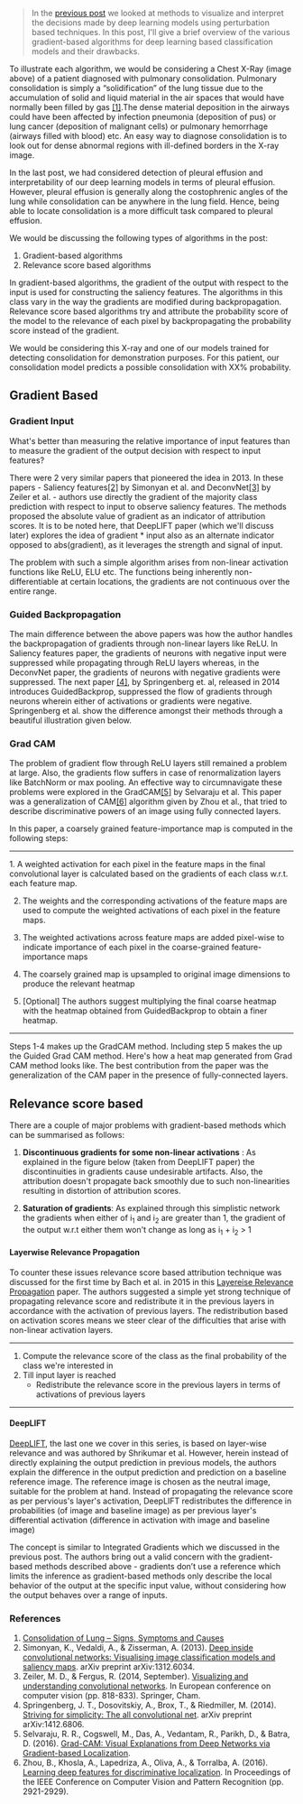 >In the [previous post](http://blog.qure.ai/notes/visualizing_deep_learning) we looked at methods to visualize and interpret the decisions made by deep learning models using perturbation based techniques. In this post, I'll give a brief overview of the various gradient-based algorithms for deep learning based classification models and their drawbacks.

<!-- Insert X-Ray Here -->

To illustrate each algorithm, we would be considering a Chest X-Ray (image above) of a patient diagnosed with pulmonary consolidation. Pulmonary consolidation is simply a “solidification” of the lung tissue due to the accumulation of solid and liquid material in the air spaces that would have normally been filled by gas [[1]](#consolidation-defn).The dense material deposition in the airways could have been affected by infection pneumonia (deposition of pus) or lung cancer (deposition of malignant cells) or pulmonary hemorrhage (airways filled with blood) etc. An easy way to diagnose consolidation is to look out for dense abnormal regions with ill-defined borders in the X-ray image.

In the last post, we had considered detection of pleural effusion and interpretability of our deep learning models in terms of pleural effusion. However, pleural effusion is generally along the costophrenic angles of the lung while consolidation can be anywhere in the lung field. Hence, being able to locate consolidation is a more difficult task compared to pleural effusion.

We would be discussing the following types of algorithms in the post:
1. Gradient-based algorithms
2. Relevance score based algorithms

In gradient-based algorithms, the gradient of the output with respect to the input is used for constructing the saliency features. The algorithms in this class vary in the way the gradients are modified during backpropagation. Relevance score based algorithms try and attribute the probability score of the model to the relevance of each pixel by backpropagating the probability score instead of the gradient.

We would be considering this X-ray and one of our models trained for detecting consolidation for demonstration purposes. For this patient, our consolidation model predicts a possible consolidation with XX% probability.

## Gradient Based

### Gradient Input

What's better than measuring the relative importance of input features than to measure the gradient of the output decision with respect to input features?

There were 2 very similar papers that pioneered the idea in 2013. In these papers  - Saliency features[[2]](#1312.6034) by Simonyan et al. and DeconvNet[[3]](#1311.2901) by Zeiler et al. - authors use directly the gradient of the majority class prediction with respect to input to observe saliency features. The methods proposed the absolute value of gradient as an indicator of attribution scores. It is to be noted here, that DeepLIFT paper (which we'll discuss later) explores the idea of gradient * input also as an alternate indicator opposed to abs(gradient), as it leverages the strength and signal of input.

<!-- Need to talk about this -->

The problem with such a simple algorithm arises from non-linear activation functions like ReLU, ELU etc. The functions being inherently non-differentiable at certain locations, the gradients are not continuous over the entire range.

<!-- End of talk -->

### Guided Backpropagation

The main difference between the above papers was how the author handles the backpropagation of gradients through non-linear layers like ReLU. In Saliency features paper, the gradients of neurons with negative input were suppressed while propagating through ReLU layers whereas, in the DeconvNet paper, the gradients of neurons with negative gradients were suppressed. The next paper [[4]](#1412.6806), by Springenberg et. al, released in 2014 introduces GuidedBackprop, suppressed the flow of gradients through neurons wherein either of activations or gradients were negative. Springenberg et al. show the difference amongst their methods through a beautiful illustration given below.

<!-- Insert the image from the paper here. -->

### Grad CAM

The problem of gradient flow through ReLU layers still remained a problem at large. Also, the gradients flow suffers in case of renormalization layers like BatchNorm or max pooling. An effective way to circumnavigate these problems were explored in the GradCAM[[5]](#1610.02391) by Selvaraju et al. This paper was a generalization of CAM[[6]](#1512.04150) algorithm given by Zhou et al., that tried to describe discriminative powers of an image using fully connected layers.

In this paper, a coarsely grained feature-importance map  is computed in the following steps:

<hr>
1. A weighted activation for each pixel in the feature maps in the final convolutional layer is calculated based on the gradients of each class w.r.t. each feature map.

2. The weights and the corresponding activations of the feature maps are used to compute the weighted activations of each pixel in the feature maps.

3. The weighted activations across feature maps are added pixel-wise to indicate importance of each pixel in the coarse-grained feature-importance maps

4. The coarsely grained map is upsampled to original image dimensions to produce the relevant heatmap

5. [Optional] The authors suggest multiplying the final coarse heatmap with the heatmap obtained from GuidedBackprop to obtain a finer heatmap.

<hr>

Steps 1-4 makes up the GradCAM method. Including step 5 makes the up the Guided Grad CAM method. Here's how a heat map generated from Grad CAM method looks like. The best contribution from the paper was the generalization of the CAM paper in the presence of fully-connected layers.

## Relevance score based

There are a couple of major problems with gradient-based methods which can be summarised as follows:

1. **Discontinuous gradients for some non-linear activations** : As explained in the figure below (taken from DeepLIFT paper) the discontinuities in gradients cause undesirable artifacts. Also, the attribution doesn't propagate back smoothly due to such non-linearities resulting in distortion of attribution scores.

2. **Saturation of gradients**: As explained through this simplistic network the gradients when either of i<sub>1</sub> and  i<sub>2</sub> are greater than 1, the gradient of the output w.r.t either them won't change as long as i<sub>1</sub> + i<sub>2</sub> > 1


#### Layerwise Relevance Propagation

To counter these issues relevance score based attribution technique was discussed for the first time by Bach et al. in 2015 in this [Layereise Relevance Propagation](http://journals.plos.org/plosone/article?id=10.1371/journal.pone.0130140) paper. The authors suggested a simple yet strong technique of propagating relevance score and redistribute it in the previous layers in accordance with the activation of previous layers. The redistribution based on activation scores means we steer clear of the difficulties that arise with non-linear activation layers.

<hr>

1. Compute the relevance score of the class as the final probability of the class we're interested in
2. Till input layer is reached
    - Redistribute the relevance score in the previous layers in terms of activations of previous layers

<hr>

#### DeepLIFT

[DeepLIFT](https://arxiv.org/abs/1704.02685), the last one we cover in this series, is based on layer-wise relevance and was authored by Shrikumar et al.  However, herein instead of directly explaining the output prediction in previous models, the authors explain the difference in the output prediction and prediction on a baseline reference image. The reference image is chosen as the neutral image, suitable for the problem at hand. Instead of propagating the relevance score as per pervious's layer's activation, DeepLIFT redistributes the difference in probabilities (of image and baseline image) as per previous layer's differential activation (difference in activation with image and baseline image)

The concept is similar to Integrated Gradients which we discussed in the previous post. The authors bring out a valid concern with the gradient-based methods described above - gradients don’t use a reference which limits the inference as gradient-based methods only describe the local behavior of the output at the specific input value, without
considering how the output behaves over a range of inputs.




### References

1. <a name='consolidation-defn'></a>[Consolidation of Lung – Signs, Symptoms and Causes](http://www.healthhype.com/consolidation-in-lung-signs-symptoms-and-causes.html)
2. <a name='1312.6034'></a>Simonyan, K., Vedaldi, A., & Zisserman, A. (2013). [Deep inside convolutional networks: Visualising image classification models and saliency maps](https://arxiv.org/abs/1312.6034). arXiv preprint arXiv:1312.6034.
3. <a name='1311.2901'></a>Zeiler, M. D., & Fergus, R. (2014, September). [Visualizing and understanding convolutional networks](https://arxiv.org/abs/1311.2901). In European conference on computer vision (pp. 818-833). Springer, Cham.
4. <a name='1412.6806'></a>Springenberg, J. T., Dosovitskiy, A., Brox, T., & Riedmiller, M. (2014). [Striving for simplicity: The all convolutional net](https://arxiv.org/abs/1412.6806). arXiv preprint arXiv:1412.6806.
5. <a name='1610.02391'></a>Selvaraju, R. R., Cogswell, M., Das, A., Vedantam, R., Parikh, D., & Batra, D. (2016). [Grad-CAM: Visual Explanations from Deep Networks via Gradient-based Localization](https://arxiv.org/abs/1610.02391v3).
6. <a name='1512.04150'></a>Zhou, B., Khosla, A., Lapedriza, A., Oliva, A., & Torralba, A. (2016). [Learning deep features for discriminative localization](https://arxiv.org/abs/1512.04150). In Proceedings of the IEEE Conference on Computer Vision and Pattern Recognition (pp. 2921-2929).
